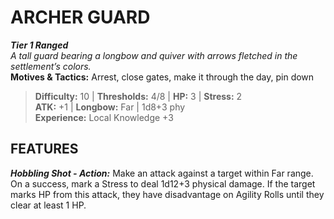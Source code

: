 ﻿# ARCHER GUARD

***Tier 1 Ranged***  
*A tall guard bearing a longbow and quiver with arrows fletched in the settlement’s colors.*  
**Motives & Tactics:** Arrest, close gates, make it through the day, pin down

> **Difficulty:** 10 | **Thresholds:** 4/8 | **HP:** 3 | **Stress:** 2  
> **ATK:** +1 | **Longbow:** Far | 1d8+3 phy  
> **Experience:** Local Knowledge +3

## FEATURES

***Hobbling Shot - Action:*** Make an attack against a target within Far range. On a success, mark a Stress to deal 1d12+3 physical damage. If the target marks HP from this attack, they have disadvantage on Agility Rolls until they clear at least 1 HP.
